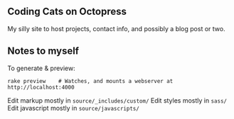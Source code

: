 ## Coding Cats on Octopress

My silly site to host projects, contact info, and possibly a blog post or two.

## Notes to myself

To generate & preview:

```shell
rake preview    # Watches, and mounts a webserver at http://localhost:4000
```

Edit markup mostly in     `source/_includes/custom/`
Edit styles mostly in     `sass/`
Edit javascript mostly in `source/javascripts/`
